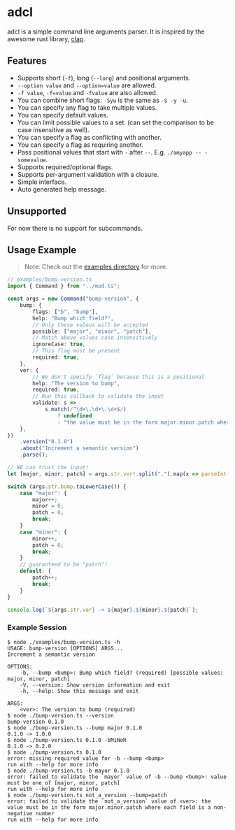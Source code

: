 # adcl

adcl is a simple command line arguments parser. It is inspired by the awesome
rust library, [clap](https://github.com/clap-rs/clap).

## Features

- Supports short (`-f`), long (`--long`) and positional arguments.
- `--option value` and `--option=value` are allowed.
- `-f value`, `-f=value` and `-fvalue` are also allowed.
- You can combine short flags: `-Syu` is the same as `-S -y -u`.
- You can specify any flag to take multiple values.
- You can specify default values.
- You can limit possible values to a set. (can set the comparison to be case insensitive as well).
- You can specify a flag as conflicting with another.
- You can specify a flag as requiring another.
- Pass positional values that start with `-` after `--`. E.g.
  `./amyapp -- -somevalue`.
- Supports required/optional flags.
- Supports per-argument validation with a closure.
- Simple interface.
- Auto generated help message.

## Unsupported

For now there is no support for subcommands.

## Usage Example

> Note: Check out the [examples directory](examples/) for more.

```ts
// examples/bump-version.ts
import { Command } from "../mod.ts";

const args = new Command("bump-version", {
	bump: {
		flags: ["b", "bump"],
		help: "Bump which field?",
		// Only these valeus will be accepted
		possible: ["major", "minor", "patch"],
		// Match above values case insensitively
		ignoreCase: true,
		// This flag must be present
		required: true,
	},
	ver: {
		// We don't specify `flag` because this is a positional
		help: "The version to bump",
		required: true,
		// Run this callback to validate the input
		validate: s =>
			s.match(/^\d+\.\d+\.\d+$/)
				? undefined
				: "the value must be in the form major.minor.patch where each field is a non-negative number",
	},
})
	.version("0.1.0")
	.about("Increment a semantic version")
	.parse();

// WE can trust the input!
let [major, minor, patch] = args.str.ver!.split(".").map(x => parseInt(x));

switch (args.str.bump.toLowerCase()) {
	case "major": {
		major++;
		minor = 0;
		patch = 0;
		break;
	}
	case "minor": {
		minor++;
		patch = 0;
		break;
	}
	// guaranteed to be "patch"!
	default: {
		patch++;
		break;
	}
}

console.log(`${args.str.ver} -> ${major}.${minor}.${patch}`);
```

### Example Session

```output
$ node ./examples/bump-version.ts -h
USAGE: bump-version [OPTIONS] ARGS...
Increment a semantic version

OPTIONS:
    -b, --bump <bump>: Bump which field? (required) [possible values: major, minor, patch]
    -V, --version: Show version information and exit
    -h, --help: Show this message and exit

ARGS:
    <ver>: The version to bump (required)
$ node ./bump-version.ts --version
bump-version 0.1.0
$ node ./bump-version.ts --bump major 0.1.0
0.1.0 -> 1.0.0
$ node ./bump-version.ts 0.1.0 -bMiNoR
0.1.0 -> 0.2.0
$ node ./bump-version.ts 0.1.0
error: missing required value for -b --bump <bump>
run with --help for more info
$ node ./bump-version.ts -b mayor 0.1.0
error: failed to validate the `mayor` value of -b --bump <bump>: value must be one of [major, minor, patch]
run with --help for more info
$ node ./bump-version.ts not_a_version --bump=patch
error: failed to validate the `not_a_version` value of <ver>: the value must be in the form major.minor.patch where each field is a non-negative number
run with --help for more info
```
